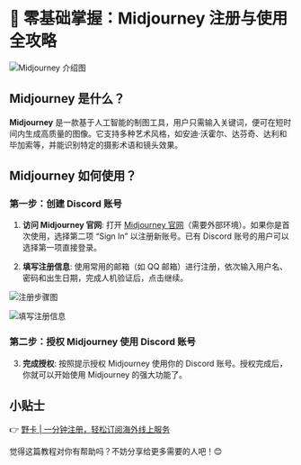# 🚀 零基础掌握：Midjourney 注册与使用全攻略

![Midjourney 介绍图](https://internal-api-drive-stream.feishu.cn/space/api/box/stream/download/v2/cover/YoYXbzfO7o60mMxPrircT3lSnaf/?fallback_source=1&height=1280&mount_node_token=OMiOdqsgYo2q2uxaamUcxpkpnIg&mount_point=docx_image&width=1280)

## Midjourney 是什么？

**Midjourney** 是一款基于人工智能的制图工具，用户只需输入关键词，便可在短时间内生成高质量的图像。它支持多种艺术风格，如安迪·沃霍尔、达芬奇、达利和毕加索等，并能识别特定的摄影术语和镜头效果。

## Midjourney 如何使用？

### 第一步：创建 Discord 账号

1. **访问 Midjourney 官网**: 打开 [Midjourney 官网](https://www.midjourney.com)（需要外部环境）。如果你是首次使用，选择第二项 “Sign In” 以注册新账号。已有 Discord 账号的用户可以选择第一项直接登录。

2. **填写注册信息**: 使用常用的邮箱（如 QQ 邮箱）进行注册，依次输入用户名、密码和出生日期，完成人机验证后，点击继续。

![注册步骤图](https://internal-api-drive-stream.feishu.cn/space/api/box/stream/download/v2/cover/UMahbocwTofUxGx34i6c8D32nKe/?fallback_source=1&height=1280&mount_node_token=BqmKdYAEgoceaqxKG1CcXdutnk6&mount_point=docx_image&width=1280)

![填写注册信息](https://internal-api-drive-stream.feishu.cn/space/api/box/stream/download/v2/cover/MjJ9bwmQVoBNZmxFBeocfABhngc/?fallback_source=1&height=1280&mount_node_token=IieAdY2e6oqQUqxyWmZccXNMndh&mount_point=docx_image&width=1280)

### 第二步：授权 Midjourney 使用 Discord 账号

3. **完成授权**: 按照提示授权 Midjourney 使用你的 Discord 账号。授权完成后，你就可以开始使用 Midjourney 的强大功能了。

## 小贴士

👉 [野卡 | 一分钟注册，轻松订阅海外线上服务](https://bbtdd.com/yeka)

觉得这篇教程对你有帮助吗？不妨分享给更多需要的人吧！😊